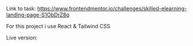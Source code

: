 Link to task: https://www.frontendmentor.io/challenges/skilled-elearning-landing-page-S1ObDrZ8q

For this project i use React & Tailwind CSS

Live version:
